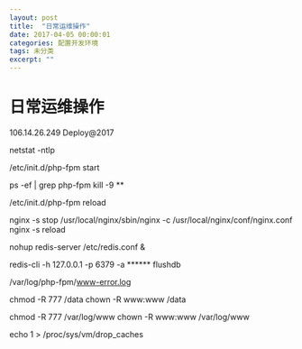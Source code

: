 ```yaml
---
layout: post
title:  "日常运维操作"
date: 2017-04-05 00:00:01
categories: 配置开发环境
tags: 未分类
excerpt: ""
---
```


# 日常运维操作

106.14.26.249 Deploy@2017

netstat -ntlp

/etc/init.d/php-fpm start

ps -ef | grep php-fpm
kill -9 **

/etc/init.d/php-fpm reload

nginx -s stop
/usr/local/nginx/sbin/nginx -c /usr/local/nginx/conf/nginx.conf
nginx -s reload

nohup redis-server /etc/redis.conf &

redis-cli -h 127.0.0.1 -p 6379 -a ******
flushdb

/var/log/php-fpm/www-error.log

chmod -R 777 /data
chown -R www:www /data

chmod -R 777 /var/log/www
chown -R www:www /var/log/www

echo 1 > /proc/sys/vm/drop_caches